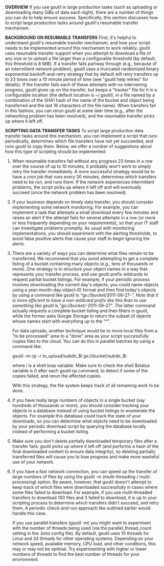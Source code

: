 <B>OVERVIEW</B>
  If you use gsutil in large production tasks (such as uploading or
  downloading many GiBs of data each night), there are a number of things
  you can do to help ensure success. Specifically, this section discusses
  how to script large production tasks around gsutil's resumable transfer
  mechanism.


<B>BACKGROUND ON RESUMABLE TRANSFERS</B>
  First, it's helpful to understand gsutil's resumable transfer mechanism,
  and how your script needs to be implemented around this mechanism to work
  reliably. gsutil uses resumable transfer support when you attempt to download
  a file of any size or to upload a file larger than a configurable threshold
  (by default, this threshold is 8 MiB). If a transfer fails partway through
  (e.g., because of an intermittent network problem), gsutil uses a truncated
  randomized binary exponential backoff-and-retry strategy that by default will
  retry transfers up to 23 times over a 10 minute period of time (see
  "gsutil help retries" for details). If the transfer fails each of these
  attempts with no intervening progress, gsutil gives up on the transfer, but
  keeps a "tracker" file for it in a configurable location (the default
  location is ~/.gsutil/, in a file named by a combination of the SHA1 hash of
  the name of the bucket and object being transferred and the last 16
  characters of the file name). When transfers fail in this fashion, you can
  rerun gsutil at some later time (e.g., after the networking problem has been
  resolved), and the resumable transfer picks up where it left off.


<B>SCRIPTING DATA TRANSFER TASKS</B>
  To script large production data transfer tasks around this mechanism,
  you can implement a script that runs periodically, determines which file
  transfers have not yet succeeded, and runs gsutil to copy them. Below,
  we offer a number of suggestions about how this type of scripting should
  be implemented:

  1. When resumable transfers fail without any progress 23 times in a row
     over the course of up to 10 minutes, it probably won't work to simply
     retry the transfer immediately. A more successful strategy would be to
     have a cron job that runs every 30 minutes, determines which transfers
     need to be run, and runs them. If the network experiences intermittent
     problems, the script picks up where it left off and will eventually
     succeed (once the network problem has been resolved).

  2. If your business depends on timely data transfer, you should consider
     implementing some network monitoring. For example, you can implement
     a task that attempts a small download every few minutes and raises an
     alert if the attempt fails for several attempts in a row (or more or less
     frequently depending on your requirements), so that your IT staff can
     investigate problems promptly. As usual with monitoring implementations,
     you should experiment with the alerting thresholds, to avoid false
     positive alerts that cause your staff to begin ignoring the alerts.

  3. There are a variety of ways you can determine what files remain to be
     transferred. We recommend that you avoid attempting to get a complete
     listing of a bucket containing many objects (e.g., tens of thousands
     or more). One strategy is to structure your object names in a way that
     represents your transfer process, and use gsutil prefix wildcards to
     request partial bucket listings. For example, if your periodic process
     involves downloading the current day's objects, you could name objects
     using a year-month-day-object-ID format and then find today's objects by
     using a command like gsutil ls "gs://bucket/2011-09-27-*". Note that it
     is more efficient to have a non-wildcard prefix like this than to use
     something like gsutil ls "gs://bucket/*-2011-09-27". The latter command
     actually requests a complete bucket listing and then filters in gsutil,
     while the former asks Google Storage to return the subset of objects
     whose names start with everything up to the "*".

     For data uploads, another technique would be to move local files from a "to
     be processed" area to a "done" area as your script successfully copies
     files to the cloud. You can do this in parallel batches by using a command
     like:

       gsutil -m cp -r to_upload/subdir_$i gs://bucket/subdir_$i

     where i is a shell loop variable. Make sure to check the shell $status
     variable is 0 after each gsutil cp command, to detect if some of the copies
     failed, and rerun the affected copies.

     With this strategy, the file system keeps track of all remaining work to
     be done.

  4. If you have really large numbers of objects in a single bucket
     (say hundreds of thousands or more), you should consider tracking your
     objects in a database instead of using bucket listings to enumerate
     the objects. For example this database could track the state of your
     downloads, so you can determine what objects need to be downloaded by
     your periodic download script by querying the database locally instead
     of performing a bucket listing.

  5. Make sure you don't delete partially downloaded temporary files after a
     transfer fails: gsutil picks up where it left off (and performs a hash
     of the final downloaded content to ensure data integrity), so deleting
     partially transferred files will cause you to lose progress and make
     more wasteful use of your network.

  6. If you have a fast network connection, you can speed up the transfer of
     large numbers of files by using the gsutil -m (multi-threading /
     multi-processing) option. Be aware, however, that gsutil doesn't attempt to
     keep track of which files were downloaded successfully in cases where some
     files failed to download. For example, if you use multi-threaded transfers
     to download 100 files and 3 failed to download, it is up to your scripting
     process to determine which transfers didn't succeed, and retry them. A
     periodic check-and-run approach like outlined earlier would handle this
     case.

     If you use parallel transfers (gsutil -m) you might want to experiment with
     the number of threads being used (via the parallel_thread_count setting
     in the .boto config file). By default, gsutil uses 10 threads for Linux
     and 24 threads for other operating systems. Depending on your network
     speed, available memory, CPU load, and other conditions, this may or may
     not be optimal. Try experimenting with higher or lower numbers of threads
     to find the best number of threads for your environment.